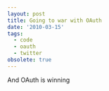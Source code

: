 ```yaml
---
layout: post
title: Going to war with OAuth
date: '2010-03-15'
tags:
  - code
  - oauth
  - twitter
obsolete: true
---
```


And OAuth is winning
